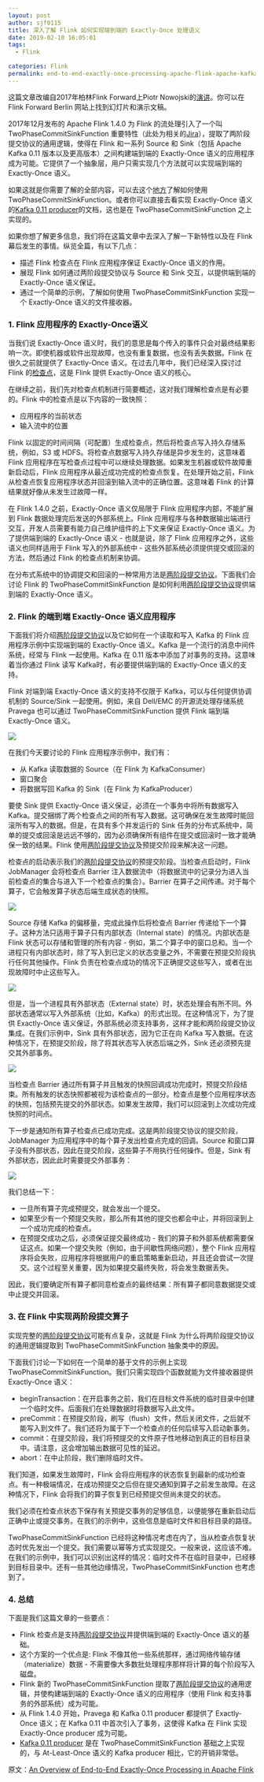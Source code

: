 ```yaml
---
layout: post
author: sjf0115
title: 深入了解 Flink 如何实现端到端的 Exactly-Once 处理语义
date: 2019-02-10 16:05:01
tags:
  - Flink

categories: Flink
permalink: end-to-end-exactly-once-processing-apache-flink-apache-kafka
---
```


这篇文章改编自2017年柏林Flink Forward上Piotr Nowojski的[演讲](https://berlin.flink-forward.org/kb_sessions/hit-me-baby-just-one-time-building-end-to-end-exactly-once-applications-with-flink/)。你可以在 Flink Forward Berlin 网站上找到幻灯片和演示文稿。

2017年12月发布的 Apache Flink 1.4.0 为 Flink 的流处理引入了一个叫 TwoPhaseCommitSinkFunction 重要特性（此处为相关的[Jira](https://issues.apache.org/jira/browse/FLINK-7210)），提取了两阶段提交协议的通用逻辑，使得在 Flink 和一系列 Source 和 Sink（包括 Apache Kafka 0.11 版本以及更高版本）之间构建端到端的 Exactly-Once 语义的应用程序成为可能。它提供了一个抽象层，用户只需实现几个方法就可以实现端到端的 Exactly-Once 语义。

如果这就是你需要了解的全部内容，可以去这个[地方](https://nightlies.apache.org/flink/flink-docs-release-1.14/api/java/org/apache/flink/streaming/api/functions/sink/TwoPhaseCommitSinkFunction.html)了解如何使用 TwoPhaseCommitSinkFunction。或者你可以直接去看实现 Exactly-Once 语义的[Kafka 0.11 producer](https://ci.apache.org/projects/flink/flink-docs-release-1.4/dev/connectors/kafka.html#kafka-011)的文档，这也是在 TwoPhaseCommitSinkFunction 之上实现的。

如果你想了解更多信息，我们将在这篇文章中去深入了解一下新特性以及在 Flink 幕后发生的事情。纵览全篇，有以下几点：
- 描述 Flink 检查点在 Flink 应用程序保证 Exactly-Once 语义的作用。
- 展现 Flink 如何通过两阶段提交协议与 Source 和 Sink 交互，以提供端到端的 Exactly-Once 语义保证。
- 通过一个简单的示例，了解如何使用 TwoPhaseCommitSinkFunction 实现一个 Exactly-Once 语义的文件接收器。

### 1. Flink 应用程序的 Exactly-Once语义

当我们说 Exactly-Once 语义时，我们的意思是每个传入的事件只会对最终结果影响一次。即使机器或软件出现故障，也没有重复数据，也没有丢失数据。Flink 在很久之前就提供了 Exactly-Once 语义。在过去几年中，我们已经深入探讨过 Flink 的[检查点](http://smartsi.club/high-throughput-low-latency-and-exactly-once-stream-processing-with-apache-flink.html)，这是 Flink 提供 Exactly-Once 语义的核心。

在继续之前，我们先对检查点机制进行简要概述，这对我们理解检查点是有必要的。Flink 中的检查点是以下内容的一致快照：
- 应用程序的当前状态
- 输入流中的位置

Flink 以固定的时间间隔（可配置）生成检查点，然后将检查点写入持久存储系统，例如，S3 或 HDFS。将检查点数据写入持久存储是异步发生的，这意味着 Flink 应用程序在写检查点过程中可以继续处理数据。如果发生机器或软件故障重新启动后，Flink 应用程序从最近成功完成的检查点恢复。在处理开始之前，Flink 从检查点恢复应用程序状态并回滚到输入流中的正确位置。这意味着 Flink 的计算结果就好像从未发生过故障一样。

在 Flink 1.4.0 之前，Exactly-Once 语义仅局限于 Flink 应用程序内部，不能扩展到 Flink 数据处理完后发送的外部系统上。Flink 应用程序与各种数据输出端进行交互，开发人员需要有能力自己维护组件的上下文来保证 Exactly-Once 语义。为了提供端到端的 Exactly-Once 语义 - 也就是说，除了 Flink 应用程序之外，这些语义也同样适用于 Flink 写入的外部系统中 - 这些外部系统必须提供提交或回滚的方法，然后通过 Flink 的检查点机制来协调。

在分布式系统中的协调提交和回滚的一种常用方法是[两阶段提交协议](http://smartsi.club/two-phase-commit-of-distributed-transaction.html)。下面我们会讨论 Flink 的 TwoPhaseCommitSinkFunction 是如何利用[两阶段提交协议](http://smartsi.club/two-phase-commit-of-distributed-transaction.html)提供端到端的 Exactly-Once 语义。

### 2. Flink 的端到端 Exactly-Once 语义应用程序

下面我们将介绍[两阶段提交协议](http://smartsi.club/two-phase-commit-of-distributed-transaction.html)以及它如何在一个读取和写入 Kafka 的 Flink 应用程序示例中实现端到端的 Exactly-Once 语义。Kafka 是一个流行的消息中间件系统，经常与 Flink 一起使用。Kafka 在 0.11 版本中添加了对事务的支持。这意味着当你通过 Flink 读写 Kafka时，有必要提供端到端的 Exactly-Once 语义的支持。

Flink 对端到端 Exactly-Once 语义的支持不仅限于 Kafka，可以与任何提供协调机制的 Source/Sink 一起使用。例如，来自 Dell/EMC 的开源流处理存储系统 Pravega 也可以通过 TwoPhaseCommitSinkFunction 提供 Flink 端到端 Exactly-Once 语义。

![](https://github.com/sjf0115/ImageBucket/blob/main/Flink/end-to-end-exactly-once-processing-apache-flink-apache-kafka-1.png?raw=true)

在我们今天要讨论的 Flink 应用程序示例中，我们有：
- 从 Kafka 读取数据的 Source（在 Flink 为 KafkaConsumer）
- 窗口聚合
- 将数据写回 Kafka 的 Sink（在 Flink 为 KafkaProducer）

要使 Sink 提供 Exactly-Once 语义保证，必须在一个事务中将所有数据写入 Kafka。提交捆绑了两个检查点之间的所有写入数据。这可确保在发生故障时能回滚所有写入的数据。但是，在具有多个并发运行的 Sink 任务的分布式系统中，简单的提交或回滚是远远不够的，因为必须确保所有组件在提交或回滚时一致才能确保一致的结果。Flink 使用[两阶段提交协议](http://smartsi.club/two-phase-commit-of-distributed-transaction.html)及预提交阶段来解决这一问题。

检查点的启动表示我们的[两阶段提交协议](http://smartsi.club/two-phase-commit-of-distributed-transaction.html)的预提交阶段。当检查点启动时，Flink JobManager 会将检查点 Barrier 注入数据流中（将数据流中的记录分为进入当前检查点的集合与进入下一个检查点的集合）。Barrier 在算子之间传递。对于每个算子，它会触发算子状态后端生成状态的快照。

![](https://github.com/sjf0115/ImageBucket/blob/main/Flink/end-to-end-exactly-once-processing-apache-flink-apache-kafka-2.png?raw=true)

Source 存储 Kafka 的偏移量，完成此操作后将检查点 Barrier 传递给下一个算子。这种方法只适用于算子只有内部状态（Internal state）的情况。内部状态是 Flink 状态可以存储和管理的所有内容 - 例如，第二个算子中的窗口总和。当一个进程只有内部状态时，除了写入到已定义的状态变量之外，不需要在预提交阶段执行任何其他操作。Flink 负责在检查点成功的情况下正确提交这些写入，或者在出现故障时中止这些写入。

![](https://github.com/sjf0115/ImageBucket/blob/main/Flink/end-to-end-exactly-once-processing-apache-flink-apache-kafka-3.png?raw=true)

但是，当一个进程具有外部状态（External state）时，状态处理会有所不同。外部状态通常以写入外部系统（比如，Kafka）的形式出现。在这种情况下，为了提供 Exactly-Once 语义保证，外部系统必须支持事务，这样才能和两阶段提交协议集成。在我们示例中，Sink 具有外部状态，因为它正在向 Kafka 写入数据。在这种情况下，在预提交阶段，除了将其状态写入状态后端之外，Sink 还必须预先提交其外部事务。

![](https://github.com/sjf0115/ImageBucket/blob/main/Flink/end-to-end-exactly-once-processing-apache-flink-apache-kafka-4.png?raw=true)

当检查点 Barrier 通过所有算子并且触发的快照回调成功完成时，预提交阶段结束。所有触发的状态快照都被视为该检查点的一部分。检查点是整个应用程序状态的快照，包括预先提交的外部状态。如果发生故障，我们可以回滚到上次成功完成快照的时间点。

下一步是通知所有算子检查点已成功完成。这是两阶段提交协议的提交阶段，JobManager 为应用程序中的每个算子发出检查点完成的回调。Source 和窗口算子没有外部状态，因此在提交阶段，这些算子不用执行任何操作。但是，Sink 有外部状态，因此此时需要提交外部事务：

![](https://github.com/sjf0115/ImageBucket/blob/main/Flink/end-to-end-exactly-once-processing-apache-flink-apache-kafka-5.png?raw=true)

我们总结一下：
- 一旦所有算子完成预提交，就会发出一个提交。
- 如果至少有一个预提交失败，那么所有其他的提交也都会中止，并将回滚到上一个成功完成的检查点。
- 在预提交成功之后，必须保证提交最终成功 - 我们的算子和外部系统都需要保证这点。如果一个提交失败（例如，由于间歇性网络问题），整个 Flink 应用程序将会失败，应用程序将根据用户的重启策略重新启动，并且还会尝试一次提交。这个过程至关重要，因为如果提交最终失败，将会发生数据丢失。

因此，我们要确定所有算子都同意检查点的最终结果：所有算子都同意数据提交或中止提交并回滚。

### 3. 在 Flink 中实现两阶段提交算子

实现完整的[两阶段提交协议](http://smartsi.club/two-phase-commit-of-distributed-transaction.html)可能有点复杂，这就是 Flink 为什么将两阶段提交协议的通用逻辑提取到 TwoPhaseCommitSinkFunction 抽象类中的原因。

下面我们讨论一下如何在一个简单的基于文件的示例上实现 TwoPhaseCommitSinkFunction。我们只需实现四个函数就能为文件接收器提供 Exactly-Once 语义：
- beginTransaction：在开启事务之前，我们在目标文件系统的临时目录中创建一个临时文件。后面我们在处理数据时将数据写入此文件。
- preCommit：在预提交阶段，刷写（flush）文件，然后关闭文件，之后就不能写入到文件了。我们还将为属于下一个检查点的任何后续写入启动新事务。
- commit：在提交阶段，我们将预提交的文件原子性地移动到真正的目标目录中。请注意，这会增加输出数据可见性的延迟。
- abort：在中止阶段，我们删除临时文件。

我们知道，如果发生故障时，Flink 会将应用程序的状态恢复到最新的成功检查点。有一种极端情况，在成功预提交之后但在提交通知到算子之前发生故障。在这种情况下，Flink 会将我们的算子恢复到已经预提交但尚未提交的状态。

我们必须在检查点状态下保存有关预提交事务的足够信息，以便能够在重新启动后正确中止或提交事务。在我们的示例中，这些信息是临时文件和目标目录的路径。

TwoPhaseCommitSinkFunction 已经将这种情况考虑在内了，当从检查点恢复状态时优先发出一个提交。我们需要以幂等方式实现提交。一般来说，这应该不难。在我们的示例中，我们可以识别出这样的情况：临时文件不在临时目录中，已经移到目标目录中。还有一些其他边缘情况，TwoPhaseCommitSinkFunction 也考虑到了。

### 4. 总结

下面是我们这篇文章的一些要点：
- Flink 检查点是支持[两阶段提交协议](http://smartsi.club/two-phase-commit-of-distributed-transaction.html)并提供端到端的 Exactly-Once 语义的基础。
- 这个方案的一个优点是: Flink 不像其他一些系统那样，通过网络传输存储（materialize）数据 - 不需要像大多数批处理程序那样将计算的每个阶段写入磁盘。
- Flink 新的 TwoPhaseCommitSinkFunction 提取了[两阶段提交协议](http://smartsi.club/two-phase-commit-of-distributed-transaction.html)的通用逻辑，并使构建端到端的 Exactly-Once 语义的应用程序（使用 Flink 和支持事务的外部系统）成为可能。
- 从 Flink 1.4.0 开始，Pravega 和 Kafka 0.11 producer 都提供了 Exactly-Once 语义；在 Kafka 0.11 中首次引入了事务，这使得 Kafka 在 Flink 实现 Exactly-Once producer 成为可能。
- [Kafka 0.11 producer](https://ci.apache.org/projects/flink/flink-docs-release-1.4/dev/connectors/kafka.html#kafka-011) 是在 TwoPhaseCommitSinkFunction 基础之上实现的，与 At-Least-Once 语义的 Kafka producer 相比，它的开销非常低。

原文：[An Overview of End-to-End Exactly-Once Processing in Apache Flink](https://www.ververica.com/blog/end-to-end-exactly-once-processing-apache-flink-apache-kafka)
